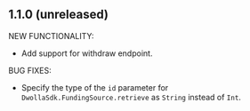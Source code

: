 ## 1.1.0 (unreleased)

NEW FUNCTIONALITY:

  - Add support for withdraw endpoint.

BUG FIXES:

  - Specify the type of the `id` parameter for `DwollaSdk.FundingSource.retrieve` as `String` instead of `Int`.